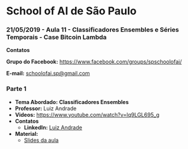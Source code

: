 # School of AI de São Paulo

### 21/05/2019 - Aula  11 -  Classificadores Ensembles e Séries Temporais - Case Bitcoin Lambda


**Contatos**

**Grupo do Facebook:** https://www.facebook.com/groups/spschoolofai/

**E-mail:** schoolofai.sp@gmail.com

### Parte 1
  
- **Tema Abordado:** **Classificadores Ensembles**
- **Professor:** Luiz Andrade
- **Videos:** https://www.youtube.com/watch?v=lq9LGL695_g
- **Contatos**
  - **LinkedIn:** [Luiz Andrade](https://www.linkedin.com/in/luiz-andrade-97306216/)
- **Material:** 
  - [Slides da aula](https://github.com/SchoolOfAISaoPaulo/aulas/raw/master/11_aula/material/aula_11_ensembles.pptx.zip)
  
